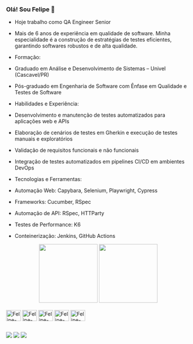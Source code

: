 ### Olá! Sou Felipe 👋

- Hoje trabalho como QA Engineer Senior
- Mais de 6 anos de experiência em qualidade de software. Minha especialidade é a construção de estratégias de testes eficientes, garantindo softwares robustos e de alta qualidade.

- Formação:
- Graduado em Análise e Desenvolvimento de Sistemas – Univel (Cascavel/PR)
- Pós-graduado em Engenharia de Software com Ênfase em Qualidade e Testes de Software

- Habilidades e Experiência:
- Desenvolvimento e manutenção de testes automatizados para aplicações web e APIs
- Elaboração de cenários de testes em Gherkin e execução de testes manuais e exploratórios
- Validação de requisitos funcionais e não funcionais
- Integração de testes automatizados em pipelines CI/CD em ambientes DevOps

- Tecnologias e Ferramentas:
- Automação Web: Capybara, Selenium, Playwright, Cypress
- Frameworks: Cucumber, RSpec
- Automação de API: RSpec, HTTParty
- Testes de Performance: K6
- Conteinerização: Jenkins, GitHub Actions

<div align="center">  
  <img height="160" src="https://github-readme-stats.vercel.app/api?username=fsimoneto&show_icons=true&theme=transparent&include_all_commits=true&count_private=true"/>
  <img height="160" style="align-self:end" src="https://github-readme-stats.vercel.app/api/top-langs/?username=fsimoneto&layout=compact&langs_count=7&theme=transparent"/>
</div>

<div style="display: inline_block"><br>
  <img align="center" alt="Felipe-Ru" height="30" width="40" src="https://cdn.jsdelivr.net/gh/devicons/devicon/icons/ruby/ruby-original.svg">
  <img align="center" alt="Felipe-Js" height="30" width="40" src="https://cdn.jsdelivr.net/gh/devicons/devicon/icons/javascript/javascript-original.svg">
  <img align="center" alt="Felipe-Se" height="30" width="40" src="https://cdn.jsdelivr.net/gh/devicons/devicon/icons/selenium/selenium-original.svg">
  <img align="center" alt="Felipe-Cu" height="30" width="40" src="https://cdn.jsdelivr.net/gh/devicons/devicon/icons/cucumber/cucumber-plain.svg">
  <img align="center" alt="Felipe-Je" height="30" width="40" src="https://cdn.jsdelivr.net/gh/devicons/devicon/icons/jenkins/jenkins-original.svg">
</div>

##

<div> 
  <a href="https://www.instagram.com/felipesimoneto" target="_blank"><img src="https://img.shields.io/badge/-Instagram-%23E4405F?style=for-the-badge&logo=instagram&logoColor=white" target="_blank"></a>
  <a href = "mailto:fnsimoneto@gmail.com"><img src="https://img.shields.io/badge/-Gmail-%23333?style=for-the-badge&logo=gmail&logoColor=white" target="_blank"></a>
  <a href="https://www.linkedin.com/in/felipesimoneto/" target="_blank"><img src="https://img.shields.io/badge/-LinkedIn-%230077B5?style=for-the-badge&logo=linkedin&logoColor=white" target="_blank"></a> 
</div>
